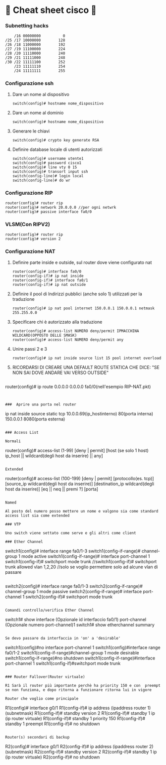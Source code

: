 # 🤯 Cheat sheet cisco 🤯

### Subnetting hacks

        /16 00000000          0 
    /25 /17 10000000        128
    /26 /18 11000000        192
    /27 /19 11100000        224
    /28 /20 11110000        240
    /29 /21 11111000        248
    /30 /22 11111100        252
        /23 11111110        254
        /24 11111111        255


### Configurazione ssh

1. Dare un nome al dispositivo
   ```
   switch(config)# hostname nome_dispositivo
   ```
   
2. Dare un nome al dominio
   ```
   switch(config)# hostname nome_dispositivo
   ```

3. Generare le chiavi

    ```
    switch(config)# crypto key generate RSA
    ```

4. Definire database locale di utenti autorizzati

     ```
     switch(config)# username utente1
     switch(config)# password cisco1
     switch(config)# line vty 0 15
     switch(config)# transort input ssh
     switch(config-line)# login local
     switch(config-line)# do wr
     ```
### Configurazione RIP

```
router(config)# router rip
router(config)# network 20.0.0.0 //per ogni netwrk
router(config)# passive interface fa0/0
```

### VLSM(Con RIPV2)
```
router(config)# router rip
router(config)# version 2
```


### Configurazione NAT

1. Definire parte inside e outside, sul router dove viene configurato nat
   ``` 
   router(config)# interface fa0/0
   router(config-if)# ip nat inside
   router(config-if)# interface fa0/1
   router(config-if)# ip nat outside
   ```
   
2. Definire il pool di Indirizzi pubblici (anche solo 1) utilizzati per la traduzione

   ```
   router(config)# ip nat pool internet 150.0.0.1 150.0.0.1 netmask 255.255.0.0
   ```
   
3. Specificare chi è autorizzato alla traduzione 

   ```
   router(config)# access-list NUMERO deny/permit IPMACCHINA WILDCARD(OPPOSTO DELLE SMASK)
   router(config)# access-list NUMERO deny/permit any
   ```

4. Unire passi 2 e 3

   ```
   router(config)# ip nat inside source list 15 pool internet overload
   ```

5. RICORDARSI DI CREARE UNA DEFAULT ROUTE STATICA CHE DICE: "SE NON SAI DOVE ANDARE VAI VERSO OUTSIDE" 

   ```
router(config)# ip route 0.0.0.0 0.0.0.0 fa0/0(nell'esempio RIP-NAT.pkt)
   ```


###  Aprire una porta nel router

```
ip nat inside source static tcp 10.0.0.69(ip_hostinterno) 80(porta interna) 150.0.0.1 8080(porta esterna)
```

### Access List

Normali

```
router(config)# access-list (1-99) [deny | permit] [host (se solo 1 host) ip_host || wildcard(degli host da inserire) || any] 

```

Extended

```
router(config)# access-list (100-199) [deny | permit] [protocollo(es. tcp)][source_ip  wildcard(degli host da inserire)]  [destination_ip  wildcard(degli host da inserire)] [eq || neq || premi ?] [porta]
```

Named

Al posto del numero posso mettere un nome e valgono sia come standard access list sia come extended

### VTP

Uno switch viene settato come serve e gli altri come client 

### Ether Channel

```
switch1(config)# interface range fa0/1-3
switch1(config-if-range)# channel-group 1 mode active
switch1(config-if-range)# interface port-channel 1
switch1(config-if)# switchport mode trunk
//switch1(config-if)# switchport trunk allowed vlan 1,2,20 //solo se voglio permettere solo ad   alcune vlan di passare
```

```
switch2(config)# interface range fa0/1-3
switch2(config-if-range)# channel-group 1 mode passive
switch2(config-if-range)# interface port-channel 1
switch2(config-if)# switchport mode trunk
```

Comandi controllo/verifica Ether Channel
```
switch1# show interface (Opzionale id interfaccio fa0/1) port-channel (Opzionale numero port-channel)1
switch1# show etherchannel summary
```

Se devo passare da interfaccia in 'on' a 'desirable' 
```
switch1(config)#no interface port-channel 1
switch1(config)#interface range fa0/1-2
switch1(config-if-range)#channel-group 1 mode desirable
switch1(config-if-range)#no shutdown
switch1(config-if-range)#interface port-channel 1
switch1(config-if)#switchport mode trunk
```

### Router Fallover(Router virtuale)

R1 Sarà il router più importante perchè ha priority 150 e con  preempt se non funziona, e dopo ritorna a funzionare ritorna lui in vigore

Router che voglio come principale

```
R1(config)# interface g0/1
R1(config-if)# ip address (ipaddress router 1) (subnetmask)
R1(config-if)# standby version 2 
R1(config-if)# standby 1 ip (ip router virtuale)
R1(config-if)# standby 1 priority 150
R1(config-if)# standby 1 preempt
R1(config-if)# no shutdown
```

Router(s) secondari di backup
```
R2(config)# interface g0/1
R2(config-if)# ip address (ipaddress router 2) (subnetmask)
R2(config-if)# standby version 2
R2(config-if)# standby 1 ip (ip router virtuale)
R2(config-if)# no shutdown
```






